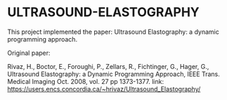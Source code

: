 # ULTRASOUND-ELASTOGRAPHY
This project implemented the paper: Ultrasound Elastography: a dynamic programming approach.

Original paper:


Rivaz, H., Boctor, E., Foroughi, P., Zellars, R., Fichtinger, G., Hager, G., Ultrasound Elastography: a Dynamic Programming Approach, IEEE Trans.
Medical Imaging Oct. 2008, vol. 27 pp 1373-1377. link: https://users.encs.concordia.ca/~hrivaz/Ultrasound_Elastography/

​
